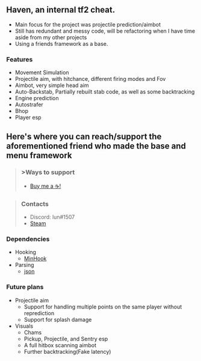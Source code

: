 ## Haven, an internal tf2 cheat.
- Main focus for the project was projectile prediction/aimbot
- Still has redundant and messy code, will be refactoring when I have time aside from my other projects
- Using a friends framework as a base.

### Features
- Movement Simulation
- Projectile aim, with hitchance, different firing modes and Fov
- Aimbot, very simple head aim
- Auto-Backstab, Partially rebuilt stab code, as well as some backtracking
- Engine prediction
- Autostrafer
- Bhop
- Player esp

## Here's where you can reach/support the aforementioned friend who made the base and menu framework
> ### >Ways to support
> - [Buy me a ☕!](https://www.buymeacoffee.com/abience)


> ### Contacts
> - Discord: lun#1507
> - [Steam](https://steamcommunity.com/id/nahbrofr/)


### Dependencies
- Hooking
  - [MinHook](https://github.com/TsudaKageyu/minhook)
- Parsing
  - [json](https://github.com/nlohmann/json)

### Future plans
- Projectile aim
  - Support for handling multiple points on the same player without reprediction
  - Support for splash damage
- Visuals
  - Chams
  - Pickup, Projectile, and Sentry esp
  - A full hitbox scanning aimbot
  - Further backtracking(Fake latency)
